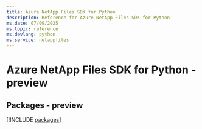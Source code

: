 ```yaml
---
title: Azure NetApp Files SDK for Python
description: Reference for Azure NetApp Files SDK for Python
ms.date: 07/09/2025
ms.topic: reference
ms.devlang: python
ms.service: netappfiles
---
```

# Azure NetApp Files SDK for Python - preview
## Packages - preview
[!INCLUDE [packages](netapp-files-index.md)]